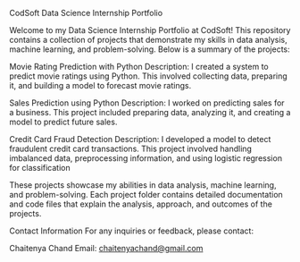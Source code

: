 CodSoft Data Science Internship Portfolio


Welcome to my Data Science Internship Portfolio at CodSoft! This repository contains a collection of projects that demonstrate my skills in data analysis, machine learning, and problem-solving. Below is a summary of the projects:

Movie Rating Prediction with Python
Description: I created a system to predict movie ratings using Python. This involved collecting data, preparing it, and building a model to forecast movie ratings.

Sales Prediction using Python
Description: I worked on predicting sales for a business. This project included preparing data, analyzing it, and creating a model to predict future sales.

Credit Card Fraud Detection
Description: I developed a model to detect fraudulent credit card transactions. This project involved handling imbalanced data, preprocessing information, and using logistic regression for classification

These projects showcase my abilities in data analysis, machine learning, and problem-solving. Each project folder contains detailed documentation and code files that explain the analysis, approach, and outcomes of the projects.

Contact Information
For any inquiries or feedback, please contact:

Chaitenya Chand
Email: chaitenyachand@gmail.com
